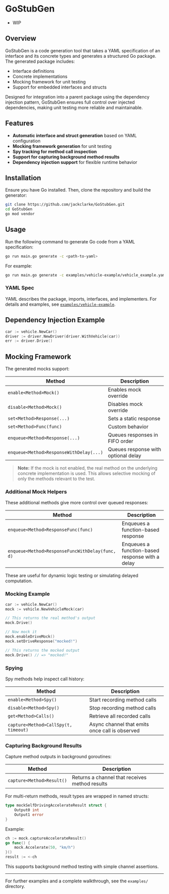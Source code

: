 # GoStubGen

* WIP
  
## Overview

GoStubGen is a code generation tool that takes a YAML specification of an
interface and its concrete types and generates a structured Go package. The
generated package includes:

- Interface definitions
- Concrete implementations
- Mocking framework for unit testing
- Support for embedded interfaces and structs

Designed for integration into a parent package using the dependency injection
pattern, GoStubGen ensures full control over injected dependencies, making unit
testing more reliable and maintainable.

## Features

- **Automatic interface and struct generation** based on YAML configuration
- **Mocking framework generation** for unit testing
- **Spy tracking for method call inspection**
- **Support for capturing background method results**
- **Dependency injection support** for flexible runtime behavior

## Installation

Ensure you have Go installed. Then, clone the repository and build the
generator:

```sh
git clone https://github.com/jackclarke/GoStubGen.git
cd GoStubGen
go mod vendor
```

## Usage

Run the following command to generate Go code from a YAML specification:

```sh
go run main.go generate -c <path-to-yaml>
```

For example:

```sh
go run main.go generate -c examples/vehicle-example/vehicle_example.yaml
```

### YAML Spec

YAML describes the package, imports, interfaces, and implementers. For details
and examples, see [`examples/vehicle-example`](./examples/vehicle-example/).

## Dependency Injection Example

```go
car := vehicle.NewCar()
driver := driver.NewDriver(driver.WithVehicle(car))
err := driver.Drive()
```

## Mocking Framework

The generated mocks support:

| Method                                  | Description                         |
| --------------------------------------- | ----------------------------------- |
| `enable<Method>Mock()`                  | Enables mock override               |
| `disable<Method>Mock()`                 | Disables mock override              |
| `set<Method>Response(...)`              | Sets a static response              |
| `set<Method>Func(func)`                 | Custom behavior                     |
| `enqueue<Method>Response(...)`          | Queues responses in FIFO order      |
| `enqueue<Method>ResponseWithDelay(...)` | Queues response with optional delay |

> **Note:** If the mock is not enabled, the real method on the underlying
> concrete implementation is used. This allows selective mocking of only the
> methods relevant to the test.

### Additional Mock Helpers

These additional methods give more control over queued responses:

| Method                                          | Description                                     |
| ----------------------------------------------- | ----------------------------------------------- |
| `enqueue<Method>ResponseFunc(func)`             | Enqueues a function-based response              |
| `enqueue<Method>ResponseFuncWithDelay(func, d)` | Enqueues a function-based response with a delay |

These are useful for dynamic logic testing or simulating delayed computation.

### Mocking Example

```go
car := vehicle.NewCar()
mock := vehicle.NewVehicleMock(car)

// This returns the real method's output
mock.Drive()

// Now mock it
mock.enableDriveMock()
mock.setDriveResponse("mocked!")

// This returns the mocked output
mock.Drive() // => "mocked!"
```

### Spying

Spy methods help inspect call history:

| Method                               | Description                                    |
| ------------------------------------ | ---------------------------------------------- |
| `enable<Method>Spy()`                | Start recording method calls                   |
| `disable<Method>Spy()`               | Stop recording method calls                    |
| `get<Method>Calls()`                 | Retrieve all recorded calls                    |
| `capture<Method>CallSpy(t, timeout)` | Async channel that emits once call is observed |

### Capturing Background Results

Capture method outputs in background goroutines:

| Method                    | Description                                    |
| ------------------------- | ---------------------------------------------- |
| `capture<Method>Result()` | Returns a channel that receives method results |

For multi-return methods, result types are wrapped in named structs:

```go
type mockSelfDrivingAccelerateResult struct {
    Output0 int
    Output1 error
}
```

Example:

```go
ch := mock.captureAccelerateResult()
go func() {
    mock.Accelerate(50, "km/h")
}()
result := <-ch
```

This supports background method testing with simple channel assertions.

---

For further examples and a complete walkthrough, see the `examples/` directory.
